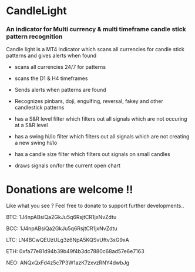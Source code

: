 # CandleLight 
### An indicator for Multi currency & multi timeframe candle stick pattern recognition



Candle light is a MT4 indicator which scans all currencies for candle stick patterns and gives alerts when found

- scans all currencies 24/7 for patterns
- scans the D1 & H4 timeframes
- Sends alerts when patterns are found

- Recognizes pinbars, doji, engulfing, reversal, fakey and other candlestick patterns
- has a S&R level filter which filters out all signals which are not occuring at a S&R level
- has a swing hi/lo filter which filters out all signals which are not creating a new swing hi/lo
- has a candle size filter which filters out signals on small candles

- draws signals on/for the current open chart


# Donations are welcome !!

Like what you see ? Feel free to donate to support further developments..

BTC: 1J4npABsiQa2GkJu5q6RsjtCR1jxNvZdtu

BCC: 1J4npABsiQa2GkJu5q6RsjtCR1jxNvZdtu

LTC: LN4BCwQEUzULg3z6NpA5KQSvUftv3xG9xA

ETH: 0xfa77e81d94b39b49f4b3dc7880c68ad57e6e7163

NEO: ANQxQxFd4z5c7P3W1azK7zxvzRNY4dwbJg